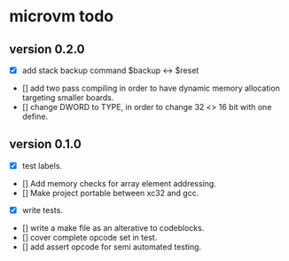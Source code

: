 # microvm todo

## version 0.2.0
- [x] add stack backup command $backup <-> $reset
- [] add two pass compiling in order to have dynamic memory allocation targeting smaller boards.
- [] change DWORD to TYPE, in order to change 32 <> 16 bit with one define.
## version 0.1.0
- [x] test labels.
- [] Add memory checks for array element addressing.
- [] Make project portable between xc32 and gcc.
- [x] write tests.
- [] write a make file as an alterative to codeblocks.
- [] cover complete opcode set in test.
- [] add assert opcode for semi automated testing.
